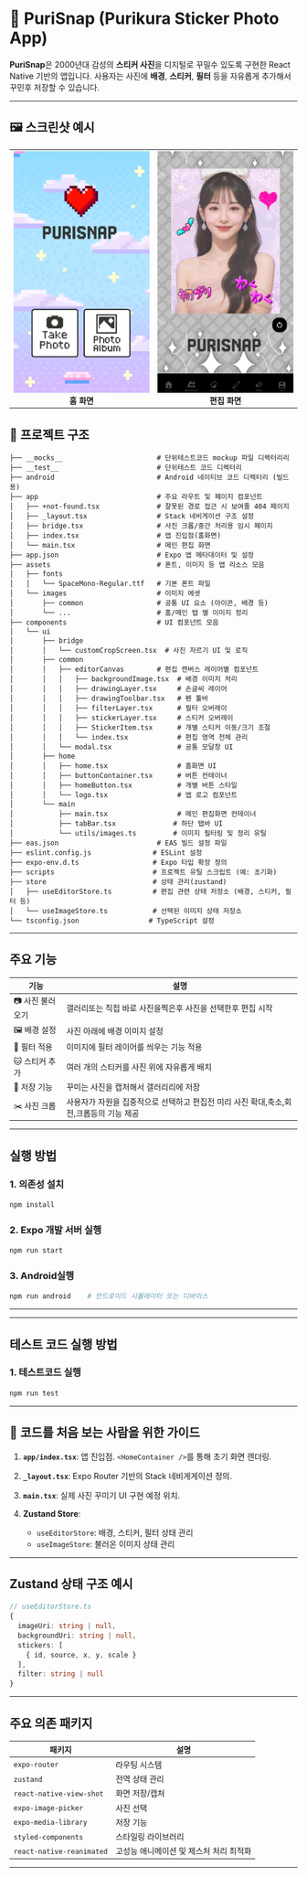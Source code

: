 # 📸 PuriSnap (Purikura Sticker Photo App)

**PuriSnap**은 2000년대 감성의 **스티커 사진**을 디지털로 꾸밀수 있도록 구현한 React Native 기반의 앱입니다. 사용자는 사진에 **배경**, **스티커**, **필터** 등을 자유롭게 추가해서 꾸민후 저장할 수 있습니다.

---
## 🖼️ 스크린샷 예시

<table>
  <tr>
    <td align="center">
      <img src="./assets/images/homeScreen.png" width="300"/><br/>
      <b>홈 화면</b>
    </td>
    <td align="center">
      <img src="./assets/images/editScreen.png" width="300"/><br/>
      <b>편집 화면</b>
    </td>
  </tr>
</table>

## 📁 프로젝트 구조

```
├── __mocks__                       # 단위테스트코드 mockup 파일 디렉터리리 
├── __test__                        # 단위테스트 코드 디렉터리  
├── android                         # Android 네이티브 코드 디렉터리 (빌드용)
├── app                             # 주요 라우트 및 페이지 컴포넌트
│   ├── +not-found.tsx              # 잘못된 경로 접근 시 보여줄 404 페이지
│   ├── _layout.tsx                 # Stack 네비게이션 구조 설정
│   ├── bridge.tsx                  # 사진 크롭/중간 처리용 임시 페이지
│   ├── index.tsx                   # 앱 진입점(홈화면)
│   └── main.tsx                    # 메인 편집 화면
├── app.json                        # Expo 앱 메타데이터 및 설정
├── assets                          # 폰트, 이미지 등 앱 리소스 모음
│   ├── fonts
│   │   └── SpaceMono-Regular.ttf   # 기본 폰트 파일
│   └── images                      # 이미지 에셋
│       ├── common                  # 공통 UI 요소 (아이콘, 배경 등)
│       └── ...                     # 홈/메인 탭 별 이미지 정리
├── components                      # UI 컴포넌트 모음
│   └── ui
│       ├── bridge
│       │   └── customCropScreen.tsx  # 사진 자르기 UI 및 로직
│       ├── common
│       │   ├── editorCanvas        # 편집 캔버스 레이어별 컴포넌트
│       │   │   ├── backgroundImage.tsx  # 배경 이미지 처리
│       │   │   ├── drawingLayer.tsx     # 손글씨 레이어
│       │   │   ├── drawingToolbar.tsx   # 펜 툴바
│       │   │   ├── filterLayer.tsx      # 필터 오버레이
│       │   │   ├── stickerLayer.tsx     # 스티커 오버레이
│       │   │   ├── StickerItem.tsx      # 개별 스티커 이동/크기 조절
│       │   │   └── index.tsx            # 편집 영역 전체 관리
│       │   └── modal.tsx                # 공통 모달창 UI
│       ├── home
│       │   ├── home.tsx                 # 홈화면 UI
│       │   ├── buttonContainer.tsx      # 버튼 컨테이너
│       │   ├── homeButton.tsx           # 개별 버튼 스타일
│       │   └── logo.tsx                 # 앱 로고 컴포넌트
│       └── main
│           ├── main.tsx                 # 메인 편집화면 컨테이너
│           ├── tabBar.tsx              # 하단 탭바 UI
│           └── utils/images.ts         # 이미지 필터링 및 정리 유틸
├── eas.json                        # EAS 빌드 설정 파일
├── eslint.config.js               # ESLint 설정
├── expo-env.d.ts                  # Expo 타입 확장 정의
├── scripts                        # 프로젝트 유틸 스크립트 (예: 초기화)
├── store                          # 상태 관리(zustand)
│   ├── useEditorStore.ts          # 편집 관련 상태 저장소 (배경, 스티커, 필터 등)
│   └── useImageStore.ts           # 선택된 이미지 상태 저장소
└── tsconfig.json                 # TypeScript 설정
```

---

## 주요 기능     

| 기능         | 설명                           |
| ---------- | ---------------------------- |
| 📷 사진 불러오기 | 갤러리또는 직접 바로 사진을찍은후 사진을 선택한후 편집 시작         |
| 🖼 배경 설정   | 사진 아래에 배경 이미지 설정             |
| 🌈 필터 적용   | 이미지에 필터 레이어를 씌우는 기능 적용             |
| 🐱 스티커 추가  | 여러 개의 스티커를 사진 위에 자유롭게 배치     |
| 💾 저장 기능   | 꾸미는 사진을 캡처해서 갤러리리에 저장         |
| ✂️ 사진 크롭   | 사용자가 자원을 집중적으로 선택하고 편집전 미리 사진 확대,축소,회전,크롭등의 기능 제공 |

---

## 실행 방법

### 1. 의존성 설치

```bash
npm install
```

### 2. Expo 개발 서버 실행

```bash
npm run start
```

### 3. Android실행

```bash
npm run android    # 안드로이드 시뮬레이터 또는 디바이스
```

---

---

## 테스트 코드 실행 방법

### 1. 테스트코드 실행

```bash
npm run test
```
---



##  👀 코드를 처음 보는 사람을 위한 가이드

1. **`app/index.tsx`**: 앱 진입점. `<HomeContainer />`를 통해 초기 화면 렌더링.
2. **`_layout.tsx`**: Expo Router 기반의 Stack 네비게게이션 정의.
3. **`main.tsx`**: 실제 사진 꾸미기 UI 구현 예정 위치.
4. **Zustand Store**:

   * `useEditorStore`: 배경, 스티커, 필터 상태 관리
   * `useImageStore`: 불러온 이미지 상태 관리

---

## Zustand 상태 구조 예시

```ts
// useEditorStore.ts
{
  imageUri: string | null,
  backgroundUri: string | null,
  stickers: [
    { id, source, x, y, scale }
  ],
  filter: string | null
}
```

---

## 주요 의존 패키지

| 패키지                      | 설명                |
| ------------------------ | ----------------- |
| `expo-router`            | 라우팅 시스템          |
| `zustand`                |  전역 상태 관리 |
| `react-native-view-shot` | 화면 저장/캡처        |
| `expo-image-picker`      | 사진 선택             |
| `expo-media-library`     | 저장 기능             |
| `styled-components`      | 스타일링 라이브러리        |
| `react-native-reanimated`      | 고성능 애니메이션 및 제스처 처리 최적화       |

---

